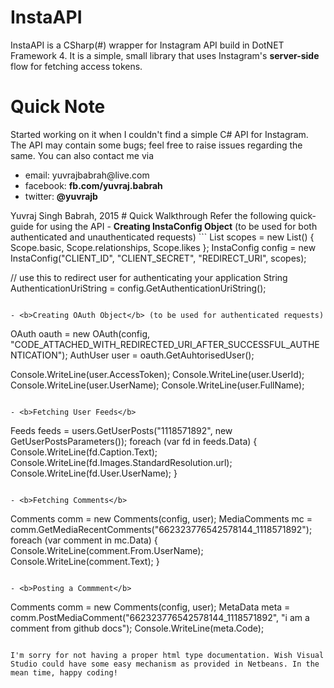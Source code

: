 # InstaAPI
InstaAPI is a CSharp(#) wrapper for Instagram API build in DotNET Framework 4. It is a simple, small library that uses Instagram's <b>server-side</b> flow for fetching access tokens.
# Quick Note
Started working on it when I couldn't find a simple C# API for Instagram.<br/>
The API may contain some bugs; feel free to raise issues regarding the same. You can also contact me via <br/>
<ul>
	<li>email: yuvrajbabrah@live.com</li>
	<li>facebook: <b>fb.com/yuvraj.babrah</b></li>
	<li>twitter: <b>@yuvrajb</b></li>
</ul>
Yuvraj Singh Babrah, 2015
# Quick Walkthrough
	Refer the following quick-guide for using the API
  - <b>Creating InstaConfig Object</b> (to be used for both authenticated and unauthenticated requests)
  ```
  List<Scope> scopes = new List<Scope>() { Scope.basic, Scope.relationships, Scope.likes };
  InstaConfig config = new InstaConfig("CLIENT_ID", "CLIENT_SECRET", "REDIRECT_URI", scopes);
  
  // use this to redirect user for authenticating your application
  String AuthenticationUriString = config.GetAuthenticationUriString();  
   ```
  
  - <b>Creating OAuth Object</b> (to be used for authenticated requests)
  ```
  OAuth oauth = new OAuth(config, "CODE_ATTACHED_WITH_REDIRECTED_URI_AFTER_SUCCESSFUL_AUTHENTICATION");
  AuthUser user = oauth.GetAuhtorisedUser();

  Console.WriteLine(user.AccessToken);
  Console.WriteLine(user.UserId);
  Console.WriteLine(user.UserName);
  Console.WriteLine(user.FullName);
  ```
  
  - <b>Fetching User Feeds</b>
  ```
  Feeds feeds = users.GetUserPosts("1118571892", new GetUserPostsParameters());
  foreach (var fd in feeds.Data)
  {
      Console.WriteLine(fd.Caption.Text);
      Console.WriteLine(fd.Images.StandardResolution.url);
      Console.WriteLine(fd.User.UserName);
  }
  ```
  
  - <b>Fetching Comments</b>
  ```
  Comments comm = new Comments(config, user);
  MediaComments mc = comm.GetMediaRecentComments("662323776542578144_1118571892");
  foreach (var comment in mc.Data)
  {
      Console.WriteLine(comment.From.UserName);
      Console.WriteLine(comment.Text);
  }
  ```
  
  - <b>Posting a Commment</b>
  ```
  Comments comm = new Comments(config, user);
  MetaData meta = comm.PostMediaComment("662323776542578144_1118571892", "i am a comment from github docs");
  Console.WriteLine(meta.Code);
  ```
  
  I'm sorry for not having a proper html type documentation. Wish Visual Studio could have some easy mechanism as provided in Netbeans. In the mean time, happy coding!

